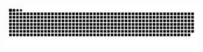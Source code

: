 <picture>
  <source media="(prefers-color-scheme: dark)" srcset="https://raw.githubusercontent.com/alsandbox/alsandbox/output/github-contribution-grid-snake-dark.svg">
  <source media="(prefers-color-scheme: light)" srcset="https://raw.githubusercontent.com/alsandbox/alsandbox/output/github-contribution-grid-snake.svg">
  <img alt="github contribution grid snake animation" src="https://raw.githubusercontent.com/alsandbox/alsandbox/output/github-contribution-grid-snake.svg">
</picture>
